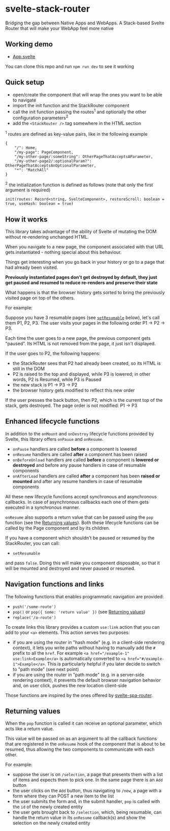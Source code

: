 # svelte-stack-router

Bridging the gap between Native Apps and WebApps. A Stack-based Svelte Router that will make your WebApp feel more native

## Working demo
* [App.svelte](https://github.com/cdellacqua/svelte-stack-router/blob/master/src/App.svelte)

You can clone this repo and run `npm run dev` to see it working

## Quick setup

- open/create the component that will wrap the ones you want to be able to navigate
- import the init function and the StackRouter component
- call the init function passing the routes<sup>1</sup> and optionally the other configuration parameters<sup>2</sup>
- add the `<StackRouter />` tag somewhere in the HTML section

<sup>1</sup> routes are defined as key-value pairs, like in the following example

```
{
	"/": Home,
	"/my-page": PageComponent,
	"/my-other-page/:someString": OtherPageThatAcceptsAParameter,
	"/my-other-page2/:optionalParam?": OtherPageThatAcceptsAnOptionalParameter,
	"*": "MatchAll"
}
```

<sup>2</sup> the initialization function is defined as follows (note that only the first argument is required)

`init(routes: Record<string, SvelteComponent>, restoreScroll: boolean = true, useHash: boolean = true)`

## How it works

This library takes advantage of the ability of Svelte of mutating the DOM without re-rendering unchanged HTML.

When you navigate to a new page, the component associated with that URL gets instantiated - nothing special about this behaviour.

Things get interesting when you go back in your history or go to a page that had already been visited.

**Previously instantiated pages don't get destroyed by default, they just get paused and resumed to reduce re-renders and preserve their state**

What happens is that the browser history gets sorted to bring the previously visited page on top of the others.

For example:

Suppose you have 3 resumable pages (see [`setResumable`](#enhanced-lifecycle-functions) below), let's call them P1, P2, P3.
The user visits your pages in the following order P1 -> P2 -> P3.

Each time the user goes to a new page, the previous component gets "paused". Its HTML is not removed from the page, it just isn't displayed.

If the user goes to P2, the following happens:
- the StackRouter sees that P2 had already been created, so its HTML is still in the DOM
- P2 is raised to the top and displayed, while P3 is lowered; in other words, P2 is Resumed, while P3 is Paused
- the new stack is P1 -> P3 -> P2
- the browser history gets modified to reflect this new order

If the user presses the back button, then P2, which is the current top of the stack, gets destroyed.
The page order is not modified: P1 -> P3

## Enhanced lifecycle functions

In addition to the `onMount` and `onDestroy` lifecycle functions provided by Svelte, this library offers `onPause` and `onResume`.
- `onPause` handlers are called **before** a component is lowered
- `onResume` handlers are called **after** a component has been raised
- `onBeforeUnload` handlers are called **before** a component is **lowered or destroyed** and before any pause handlers in case of resumable components
- `onAfterLoad` handlers are called **after** a component has been **raised or mounted** and after any resume handlers in case of resumable components

All these new lifecycle functions accept synchronous and asynchronous callbacks. In case of asynchronous callbacks each one of them gets executed
in a synchronous manner.

`onResume` also supports a return value that can be passed using the `pop` function (see the [Returning values](#returning-values)).
Both these lifecycle functions can be called by the Page component and by its children.

If you have a component which shouldn't be paused or resumed by the StackRouter, you can call:
- `setResumable`

and pass `false`. Doing this will make you component disposable, so that it will be mounted and destroyed and never paused or resumed.

## Navigation functions and links

The following functions that enables programmatic navigation are provided:
- `push('/some-route')`
- `pop()` or `pop({ some: 'return value' })` (see [Returning values](#returning-values))
- `replace('/a-route')`

To create links this library provides a custom `use:link` action that you can add to your `<a>` elements. This action serves two purposes:
- if you are using the router in "hash mode" (e.g. in a client-side rendering context), it lets you write paths without having to manually add the `#` prefix to all the `href`. For example `<a href="/example-1" use:link>Example</a>` is automatically
converted to `<a href="#/example-1">Example</a>`. This is particularly helpful if you later decide to switch to "path mode" (see next point)
- if you are using the router in "path mode" (e.g. in a server-side rendering context), it prevents the default browser navigation behavior and, on user click, pushes the new location client-side

Those functions are inspired by the ones offered by [svelte-spa-router](https://github.com/ItalyPaleAle/svelte-spa-router).

## Returning values

When the `pop` function is called it can receive an optional parameter, which acts like a return value.

This value will be passed on as an argument to all the callback functions that are registered in the `onResume` hook of the component that is about to be resumed, thus allowing the two components to communicate with each other.

For example:
- suppose the user is on `/selection`, a page that presents them with a list of items and expects them to pick one. In the same page there is an `Add` button
- the user clicks on the `Add` button, thus navigating to `/new`, a page with a form where they can POST a new item to the list
- the user submits the form and, in the submit handler, `pop` is called with the `id` of the newly created entity
- the user gets brought back to `/selection`, which, being resumable, can handle the return value in its `onResume` callback(s) and show the selection on the newly created entity